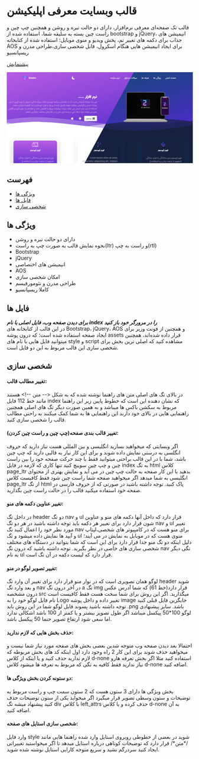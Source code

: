 # قالب وبسایت معرفی اپلیکیشن

قالب تک صفحه‌ای معرفی نرم‌افزار، دارای دو حالت تیره و روشن و همچنین چپ چین و راست چین بسته به سلیقه شما، استفاده شده از bootstrap و jQuery، انیمیشن های جذاب برای دکمه های تغییر تم،‌ پخش ویدیو و منوی موبایل؛ استفاده شده از کتابخانه AOS برای ایجاد انیمیشن هایی هنگام اسکرول، قابل شخصی سازی،طراحی مدرن و ریسپانسیو

[پیشنمایش][Preview]

[![Preview][Banner]][Banner]

## فهرست
* [ویژگی ها](#ویژگی-ها)
* [فایل ها](#فایل-ها)
* [شخصی سازی](#شخصی-سازی)

## ویژگی ها
*  دارای دو حالت تیره و روشن
*  نحوه نمایش قالب به صورت چپ به راست(ltr) و راست به چپ(rtl)
*  Bootstrap
*  jQuery
*  انیمیشن های اختصاصی
*  AOS
*  امکان شخصی سازی
*  طراحی مدرن و نئومورفیسم
*  کاملا ریسپانسیو

## فایل ها
___برای دیدن صفحه وب، فایل اصلی با نام index را در مرورگر خود باز کنید___
<br/>
در این قالب از کتابخانه های Bootstrap، jQuery، AOS و همچنین از فونت وزیر برای ایجاد صفحه استفاده شده است؛ که درون پوشه assets قرار داده شده‌اند، همچنین میتوانید فایل هایی با نام های style و script مشاهده کنید که اصلی ترین بخش برای شخصی سازی این قالب مربوط به این دو فایل است.

## شخصی سازی
#### تغییر مطالب قالب: 
در بالای تگ های اصلی متن های راهنما نوشته شده که به شکل <-- متن --!> هستند مانند خط 112 فایل index که نشان دهنده این است که خطوط پایین زیر این راهنما مربوط به سکشن باکس ها میباشد و به همین صورت دیگر تگ های اصلی همچنین راهنمایی هایی در بالای خود دارند این راهنمایی ها به شما کمک میکنند به راحتی مطالب قالب را شخصی سازی کنید.
#### تغییر قالب بندی صفحه(چپ چین و راست چین کردن): 
اگر وبسایتی که میخواهید بسازید انگلیسی و بین المللی هست نیاز دارید که حروف انگلسی به درستی نمایش داده شوند و برای این کار نیاز به قالبی دارید که چپ چین باشد، شما با در این قالب براحتی میتوانید فقط با چند حرکت صفحه خود را بین راست چین و چپ چین سوییچ کنید تنها کاری که لازمه در فایل index به تگ  html کلاس page_ltr بدهید با این کار صفحه به حالت چپ چین در می آید و نمایش بهتری از محتوای انگلیسی به شما میدهد اگر میخواهید صفحه شما راست چین شود فقط کافیست کلاس page_ltr از تگ html پاک کنید. توجه داشته باشید در صورتی که از حروف فارسی در صفحه خود استفاده میکنید قالب را در حالت راست چین بگذارید.
#### تغییر عناوین دکمه های منو: 
در داخل تگ header دو تگ nav و ul قرار دارد که داخل آنها دکمه های منو و عناوین شون قرار دارد برای تغییر هر دکمه باید توجه داشته باشید در هر دو تگ nav و ul تغییر مورد نظر خود را اعمال کنید تگ nav برای منو هست که در کامپیوتر های شخصی،لپتاپ و آیپد ها نمایش داده میشود و تگ ul منوی هست که در موبایل به نمایش در می آیند؛ دلیل اینکه دو تگ منو جدا قرار دارد برای این است که شما بتوانید در دستگاه های مختلف شخصی سازی های خاصی در نظر بگیرید. توجه داشته باشید که درون تگ nav تگی دیگر به نام ul قرار دارد که لیست دکمه در آن تگ است.
#### تغییر تصویر لوگو در منو: 
لوگو همان تصویری است که در نوار منو قرار دارد برای تغییر آن وارد تگ header شوید و بعد وارد تگ nav در آخر درون تگ a تگ img قرار دارد(خط 61) که شما آدرس عکس درون مشخصه src میگذارید. اگر این روش برای شما سخت هست فقط کافیست است نام فایل لوگو خود را به Logo تغییر داده و داخل پوشه image جایگزین فایل قبلی کنید توجه داشته باشید پسوند فایل لوگو شما در این روش باید .png باشد.
سایز پیشنهادی لوگو 100*50 پیکسل میباشد اگر طول تصویر بیشتر و یا کمتر از 100 باشد اشکالی ندارد اما سعی شود ارتفاع تصویر حتما 50 پیکسل باشد.
#### حذف بخش هایی که لازم ندارید:
احتمالا بعد دیدن صفحه وب متوجه شدین بعضی بخش های صفحه مورد نیاز شما نیست و میخواهید حذف شوند برای این کار 2 راه وجود دارد اول اینکه کد های بخش مربوطه که لازم ندارید حذف کنید و یا اینکه از کلاس d-none استفاده کنید مثلا اگر بخش تعرفه هارو نیاز ندارید فقط کافیه به تگی که مربوط به تعرفه ها میشود کلاس d-none اضافه کنید.
#### دو ستونه کردن بخش ویژگی ها:
بخش ویژگی ها دارای 3 ستون هست که 2 ستون سمت چپ و راست مربوط به توضیحات و ستون وسطی تصویر قرار میگیرد اگر میخواید یکی از ستون توضیحات حذف کنید پیشنهاد میشه تگ div با کلاس left_attrs حذف کرده و یا کلاس d-none به آن اضافه کنید.
#### شخصی سازی استایل های صفحه:
وارد فایل style شوید در بعضی از خطوطی روبروی استایل وارد شده راهنما هایی مانند /\*متن\*/ قرار دارد که توضیحات کوتاهی درباره استایل میدهد تا اگر میخواستید تغییراتی ایجاد کنید سردرگم نشید و سریع متوجه کارایی استایل نوشته شده شوید.


[Preview]: https://mjavadh.github.io/Application-introduction-website-template/
[Banner]: https://github.com/MjavadH/Application-introduction-website-template/blob/master/docx/preview/Banner.jpg "Banner"
